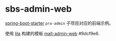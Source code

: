# sbs-admin-web

[spring-boot-starter](https://github.com/deepraining/spring-boot-starter) `pro-admin` 子项目对应的前端示例。

使用 [lila](https://github.com/deepraining/lila) 构建的模板 [mall-admin-web](https://github.com/macrozheng/mall-admin-web) #9dcf9e6.
